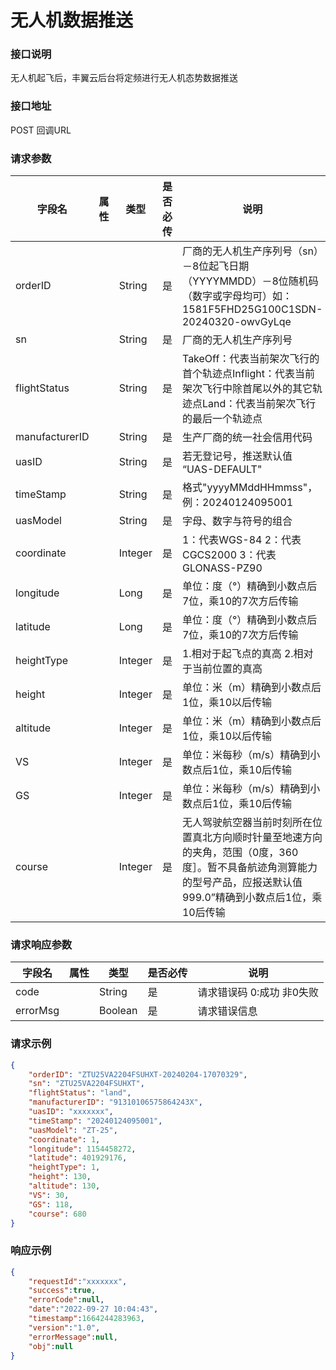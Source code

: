 # 无人机数据推送  


### 接口说明

无人机起飞后，丰翼云后台将定频进行无人机态势数据推送

### 接口地址

POST
回调URL

### 请求参数

| 字段名         | 属性 | 类型    | 是否必传 | 说明                                                                                                                                                                  |
| -------------- | ---- | ------- | -------- | --------------------------------------------------------------------------------------------------------------------------------------------------------------------- |
| orderID        |      | String  | 是       | 厂商的无人机生产序列号（sn）－8位起飞日期（YYYYMMDD）－8位随机码（数字或字母均可）如：1581F5FHD25G100C1SDN-20240320-owvGyLqe                                          |
| sn             |      | String  | 是       | 厂商的无人机生产序列号                                                                                                                                                |
| flightStatus   |      | String  | 是       | TakeOff：代表当前架次飞行的首个轨迹点Inflight：代表当前架次飞行中除首尾以外的其它轨迹点Land：代表当前架次飞行的最后一个轨迹点                                         |
| manufacturerID |      | String  | 是       | 生产厂商的统一社会信用代码                                                                                                                                            |
| uasID          |      | String  | 是       | 若无登记号，推送默认值 “UAS-DEFAULT"                                                                                                                                  |
| timeStamp      |      | String  | 是       | 格式"yyyyMMddHHmmss"，例：20240124095001                                                                                                                              |
| uasModel       |      | String  | 是       | 字母、数字与符号的组合                                                                                                                                                |
| coordinate     |      | Integer | 是       | 1：代表WGS-84 2：代表CGCS2000 3：代表GLONASS-PZ90                                                                                                                     |
| longitude      |      | Long    | 是       | 单位：度（°）精确到小数点后7位，乘10的7次方后传输                                                                                                                     |
| latitude       |      | Long    | 是       | 单位：度（°）精确到小数点后7位，乘10的7次方后传输                                                                                                                     |
| heightType     |      | Integer | 是       | 1.相对于起飞点的真高  2.相对于当前位置的真高                                                                                                                          |
| height         |      | Integer | 是       | 单位：米（m）精确到小数点后1位，乘10以后传输                                                                                                                          |
| altitude       |      | Integer | 是       | 单位：米（m）精确到小数点后1位，乘10以后传输                                                                                                                          |
| VS             |      | Integer | 是       | 单位：米每秒（m/s）精确到小数点后1位，乘10后传输                                                                                                                      |
| GS             |      | Integer | 是       | 单位：米每秒（m/s）精确到小数点后1位，乘10后传输                                                                                                                      |
| course         |      | Integer | 是       | 无人驾驶航空器当前时刻所在位置真北方向顺时针量至地速方向的夹角，范围（0度，360度］。暂不具备航迹角测算能力的型号产品，应报送默认值999.0”精确到小数点后1位，乘10后传输 |
	
### 请求响应参数

| 字段名   | 属性 | 类型    | 是否必传 | 说明                      |
| -------- | ---- | ------- | -------- | ------------------------- |
| code     |      | String  | 是       | 请求错误码 0:成功 非0失败 |
| errorMsg |      | Boolean | 是       | 请求错误信息              |


					
### 请求示例
```json
{
    "orderID": "ZTU25VA2204FSUHXT-20240204-17070329",
    "sn": "ZTU25VA2204FSUHXT",
    "flightStatus": "land",
    "manufacturerID": "91310106575864243X",
    "uasID": "xxxxxxx",
    "timeStamp": "20240124095001",
    "uasModel": "ZT-25",
    "coordinate": 1,
    "longitude": 1154458272,
    "latitude": 401929176,
    "heightType": 1,
    "height": 130,
    "altitude": 130,
    "VS": 30,
    "GS": 118,
    "course": 680
}
```

### 响应示例
   
```json
{
    "requestId":"xxxxxxx",
    "success":true,
    "errorCode":null,
    "date":"2022-09-27 10:04:43",
    "timestamp":1664244283963,
    "version":"1.0",
    "errorMessage":null,
    "obj":null      
}
```
